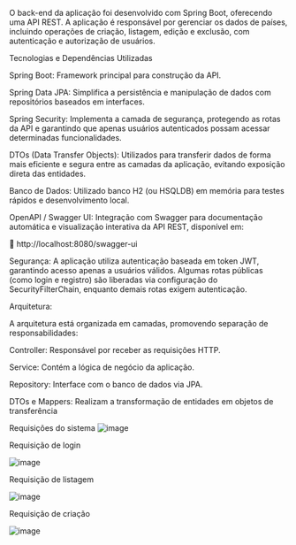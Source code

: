 O back-end da aplicação foi desenvolvido com Spring Boot, oferecendo uma API REST. A aplicação é responsável por gerenciar os dados de países, incluindo operações de criação, listagem, edição e exclusão, com autenticação e autorização de usuários.

Tecnologias e Dependências Utilizadas

Spring Boot: Framework principal para construção da API.

Spring Data JPA: Simplifica a persistência e manipulação de dados com repositórios baseados em interfaces.

Spring Security: Implementa a camada de segurança, protegendo as rotas da API e garantindo que apenas usuários autenticados possam acessar determinadas funcionalidades.

DTOs (Data Transfer Objects): Utilizados para transferir dados de forma mais eficiente e segura entre as camadas da aplicação, evitando exposição direta das entidades.

Banco de Dados: Utilizado banco H2 (ou HSQLDB) em memória para testes rápidos e desenvolvimento local.

OpenAPI / Swagger UI: Integração com Swagger para documentação automática e visualização interativa da API REST, disponível em:

🔗 http://localhost:8080/swagger-ui

Segurança:
A aplicação utiliza autenticação baseada em token JWT, garantindo acesso apenas a usuários válidos. Algumas rotas públicas (como login e registro) são liberadas via configuração do SecurityFilterChain, enquanto demais rotas exigem autenticação.

Arquitetura:

A arquitetura está organizada em camadas, promovendo separação de responsabilidades:

Controller:
Responsável por receber as requisições HTTP.

Service: Contém a lógica de negócio da aplicação.

Repository: Interface com o banco de dados via JPA.

DTOs e Mappers: Realizam a transformação de entidades em objetos de transferência


Requisições do sistema
![image](https://github.com/user-attachments/assets/b5a0a07b-3316-496b-b729-3b52c3263879)

Requisição de login

![image](https://github.com/user-attachments/assets/cefb2997-bbfc-4149-bffb-18b468d119fd)

Requisição de listagem

![image](https://github.com/user-attachments/assets/2881f7d8-e361-4579-af95-d40b8062b970)

Requisição de criação

![image](https://github.com/user-attachments/assets/7c3b5717-ff11-44ef-96e7-c7fa8e80cdac)



